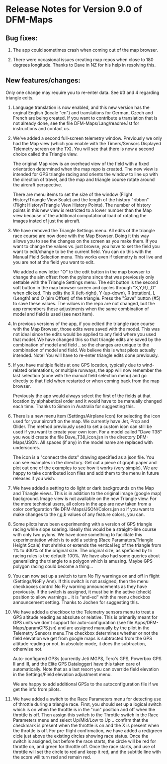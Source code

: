 # Release Notes for Version 9.0 of DFM-Maps

## Bug fixes:

1. The app could sometimes crash when coming out of the map browser.

2. There were occasional issues creating map repos when close to 180
degrees longitude. Thanks to Dave in NZ for his help in resolving this.

## New features/changes:

Only one change may require you to re-enter data. See #3 and 4 regarding
triangle edits.

1. Language translation is now enabled, and this new version has the
orginal English (locale "en") and translations for German, Czech and French are
being created. If you want to contribute a translation that is not already done, see
the file DFM-Maps/Lang/readme.1st for instructions and contact us.

2. We've added a second full-screen telemetry window. Previously we
only had the Map view (which you enable with the Timers/Sensors
Displayed Telemetry screen on the TX). You will see that there is now
a second choice called the Triangle view.

	The original Map view is
an overhead view of the field with a fixed
orientation determined when the map repo is created. The new view is
intended for GPS triangle racing and orients the window to line up
with the direction of travel, and the map and triangle course rotate
around the aircraft perspective.

	There are menu items to set the size
of the window (Flight History/Triangle View Scale) and the length of the history "ribbon"
(Flight History/Triangle View History Points). The number of
history points in this new view is restricted to a lower number than the Map
view because of the additional computational load of rotating the
images insted of just the aircraft.

3. We have removed the Triangle Settings menu. All edits of the
triangle race course are now done with the Map Browser. Doing it this
way allows you to see the changes on the screen as you make them. If
you want to change the values vs. just browse, you have to set the
field you want to edit/change to be the current field. You can do this
with the Manual Field Selection menu. This works even if telemetry is
not live and you are not at the field you want to edit.

	We added a new letter "O" to the edit button in the map browser to
change the aim offset from the pylons since that was previously only
settable with the Triangle Settings menu.  The edit button is the
second soft button in the map browser screen and cycles through
"X,Y,R,L,O" when clicked. This edits the X (left-right), Y (up-down),
R (rotation), L (Length) and O (aim Offset) of the triangle. Press the
"Save" button (#5) to save these values. The values in the repo are
not changed, but the app remembers these adjustments when the same
combination of model and field is used (see next item).

4. In previous versions of the app, if you edited the triangle race
course with the Map Browser, those edits were saved with the model. This
was not ideal since the edits would be applied to any field where you
used that model. We have changed this so that triangle edits are saved
by the combination of model and field .. so the changes are unique to
the combination of model and field. We believe this is what pilots
actually intended. Note! You will have to re-enter triangle edits done
previously.

5. If you have multiple fields at one GPS location, typically due to
wind-related orientations, or multiple runways, the app will now
remember the last selection (done with the manual field selection menu)
and go directly to that field when restarted or when coming back from
the map browser.

	Previously the app would always select the first of the fields at that
location by alphabetical order and it would have to be manually
changed each time. Thanks to Simon in Australia for suggesting this.

6. There is a new menu item (Settings/Airplane Icon) for selecting the
icon used for your aircraft on the map. We currently have Jet, Prop and
Glider. The method previously used to set a custom icon can still be
used if you want to create your own icon. For a model called "Dave T38"
you would create the file Dave_T38_icon.jsn in the directory
DFM-Maps/JSON. All spaces (if any) in the model name are replaced with
underscores.

	The icon is a "connect the dots" drawing specified as a json file. You
can see examples in the directory. Get out a piece of graph paper and
plot out one of the examples to see how it works (very simple). We are
happy to take contributed icon files and add them to the menu in
future releases if you wish.

7. We have added a setting to do light or dark backgrounds on the Map
and Triangle views. This is in addition to the original image (google
map) background. Image view is not available on the new Triangle view.
For the more technical users, all colors in the app are now taken from a
color configuration file DFM-Maps/JSON/Colors.jsn so if you want to make
changes to the r,g,b values of any feature colors, you can.

8. Some pilots have been experimenting with a version of GPS triangle
racing while slope soaring. Ideally this would be a straight-line course
with only two pylons. We have done something to facilitate this
experimentation which is to add a setting (Race Paramaters/Triangle
Height Scale) that shrinks or extends the vertical leg of the triangle
from 1% to 400% of the original size. The original size, as speficied by
tri racing rules is the default: 100%. We have also had some queries
about generalizing the triangle to a polygon which is amusing. Maybe GPS
polygon racing could become a thing...

9. You can now set up a switch to turn No Fly warnings on and off in
flight (Settings/NoFly Ann). If this switch is not assigned, then the
menu checkboxes control No Fly warning announcements as they have
previously. If the switch is assigned, it must be in the active (check)
position to allow warnings .. it is "and-ed" with the menu checkbox
announcement setting. Thanks to Jochen for suggesting this.

10. We have added a checkbox to the Telemetry sensors menu to treat a
GPS altitude reading as absolute or relative. This is primarily meant
for GPS units we don't support for auto-configuration (see file
Apps/DFM-Maps/paramGPS.jsn) and are assigned manually by the pilot in
the Telemetry Sensors menu.The checkbox determines whether or not the field elevation we get from
google maps is subtracted from the GPS altitude reading or not. In
absolute mode, it does the subtraction, otherwise not.

	Auto-configured
GPSs (currently Jeti MGPS, Tero's GPS, Powerbox GPS II and III, and
the Elite GPS Datalogger) have this taken care of automatically. Note that as a last resort you can override field elevation in the
Settings/Field elevation adjustment menu.

	We are happy to add
additional GPSs to the autoconfiguration file if we get the info from
pilots.

11. We have added a switch to the Race Parameters menu for detecting use of throttle
during a triangle race. First, you should set up a logical switch which is on
when the throttle is in the "run" position and off when the throttle is off.
Then assign this switch to the Throttle switch in the  Race Parameters menu and
select Up/Mid/Low to Up .. confirm that the checkmark is present when the throttle
is on and the X is present when the throttle is off. For pre-flight confirmation,
we have added a red/green cicle just above the existing circles showing race status.
Once the switch is assigned, but before the race starts, the circle will be red for
throttle on, and green for throttle off. Once the race starts, and use of throttle
will set the circle to red and keep it red, and the subtitle line with the score will turn red
and remain red.

